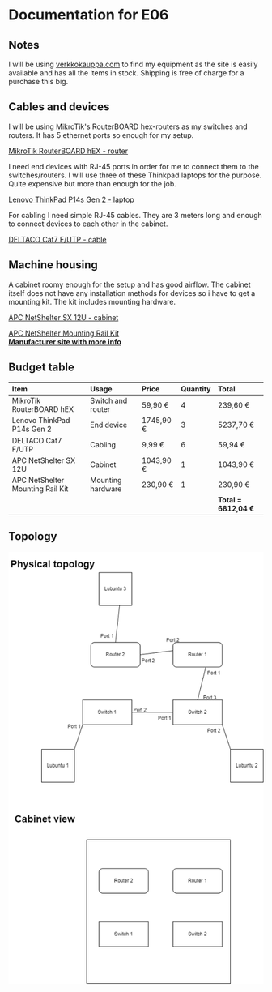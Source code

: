 # Documentation for E06

## Notes
I will be using [verkkokauppa.com](https://www.verkkokauppa.com/fi/etusivu) to find my equipment as the site is easily available and has all the items in stock. Shipping is free of charge for a purchase this big.

## Cables and devices
I will be using MikroTik's RouterBOARD hex-routers as my switches and routers. It has 5 ethernet ports so enough for my setup.

[MikroTik RouterBOARD hEX - router](https://www.verkkokauppa.com/fi/product/739921/MikroTik-RouterBOARD-hEX-reititin)

I need end devices with RJ-45 ports in order for me to connect them to the switches/routers. I will use three of these Thinkpad laptops for the purpose. Quite expensive but more than enough for the job.

[Lenovo ThinkPad P14s Gen 2 - laptop](https://www.verkkokauppa.com/fi/product/762391/Lenovo-ThinkPad-P14s-Gen-2-14-kannettava-Win-10-Pro-21A0004R)

For cabling I need simple RJ-45 cables. They are 3 meters long and enough to connect devices to each other in the cabinet.

[DELTACO Cat7 F/UTP - cable](https://www.verkkokauppa.com/fi/product/82359/DELTACO-Cat7-F-UTP-laitekaapeli-2-m-harmaa)

## Machine housing
A cabinet roomy enough for the setup and has good airflow. The cabinet itself does not have any installation methods for devices so i have to get a mounting kit. The kit includes mounting hardware.

[APC NetShelter SX 12U - cabinet](https://www.verkkokauppa.com/fi/product/694409/APC-NetShelter-SX-12U-rakkikaappi)

[APC NetShelter Mounting Rail Kit](https://www.verkkokauppa.com/fi/product/688642/APC-NetShelter-CX-Mini-12U-Vertical-Mounting-Rail-Kit-rakkia/lisatiedot)  
**[Manufacturer site with more info](https://www.apc.com/shop/us/en/products/APC-NetShelter-CX-Mounting-Rail-Kit-Vertical-Black-536H-x-120W-x-56D-mm/P-AR4000MV12U)**


## Budget table
| Item | Usage | Price | Quantity | Total |
| :--- | :--- | :--- | :--- | :--- |
| MikroTik RouterBOARD hEX | Switch and router | 59,90 € | 4 | 239,60 € |
| Lenovo ThinkPad P14s Gen 2 | End device | 1745,90 € | 3 | 5237,70 € |
| DELTACO Cat7 F/UTP | Cabling | 9,99 € | 6 | 59,94 € |
| APC NetShelter SX 12U | Cabinet | 1043,90 € | 1 | 1043,90 € |
| APC NetShelter Mounting Rail Kit| Mounting hardware | 230,90 € | 1 | 230,90 € |
||||| **Total = 6812,04 €**|

## Topology
![](documentation/E06/Topologies-EX6_topo.drawio.png)
